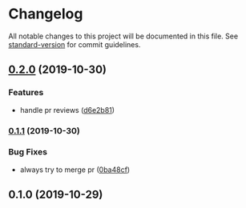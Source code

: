 # Changelog

All notable changes to this project will be documented in this file. See [standard-version](https://github.com/conventional-changelog/standard-version) for commit guidelines.

## [0.2.0](https://github.com/maxkomarychev/merge-pal-action/compare/v0.1.1...v0.2.0) (2019-10-30)


### Features

* handle pr reviews ([d6e2b81](https://github.com/maxkomarychev/merge-pal-action/commit/d6e2b81bfae713355c0135065b3711dff61777ce))

### [0.1.1](https://github.com/maxkomarychev/merge-pal-action/compare/v0.1.0...v0.1.1) (2019-10-30)


### Bug Fixes

* always try to merge pr ([0ba48cf](https://github.com/maxkomarychev/merge-pal-action/commit/0ba48cf224f0a17a90b69115419a53b724c07095))

## 0.1.0 (2019-10-29)

